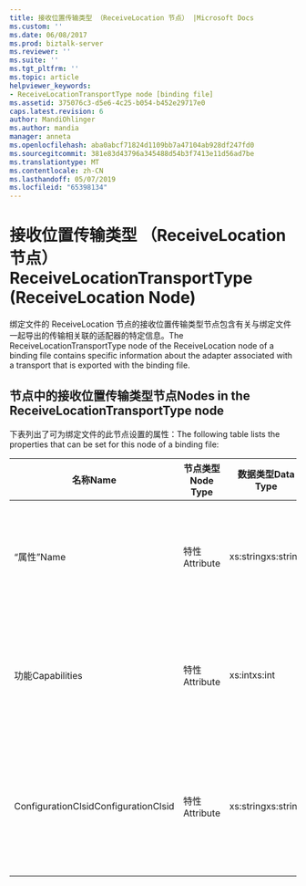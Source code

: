 ```yaml
---
title: 接收位置传输类型 （ReceiveLocation 节点） |Microsoft Docs
ms.custom: ''
ms.date: 06/08/2017
ms.prod: biztalk-server
ms.reviewer: ''
ms.suite: ''
ms.tgt_pltfrm: ''
ms.topic: article
helpviewer_keywords:
- ReceiveLocationTransportType node [binding file]
ms.assetid: 375076c3-d5e6-4c25-b054-b452e29717e0
caps.latest.revision: 6
author: MandiOhlinger
ms.author: mandia
manager: anneta
ms.openlocfilehash: aba0abcf71824d1109bb7a47104ab928df247fd0
ms.sourcegitcommit: 381e83d43796a345488d54b3f7413e11d56ad7be
ms.translationtype: MT
ms.contentlocale: zh-CN
ms.lasthandoff: 05/07/2019
ms.locfileid: "65398134"
---
```

# <a name="receivelocationtransporttype-receivelocation-node"></a><span data-ttu-id="095a7-102">接收位置传输类型 （ReceiveLocation 节点）</span><span class="sxs-lookup"><span data-stu-id="095a7-102">ReceiveLocationTransportType (ReceiveLocation Node)</span></span>
<span data-ttu-id="095a7-103">绑定文件的 ReceiveLocation 节点的接收位置传输类型节点包含有关与绑定文件一起导出的传输相关联的适配器的特定信息。</span><span class="sxs-lookup"><span data-stu-id="095a7-103">The ReceiveLocationTransportType node of the ReceiveLocation node of a binding file contains specific information about the adapter associated with a transport that is exported with the binding file.</span></span>  
  
## <a name="nodes-in-the-receivelocationtransporttype-node"></a><span data-ttu-id="095a7-104">节点中的接收位置传输类型节点</span><span class="sxs-lookup"><span data-stu-id="095a7-104">Nodes in the ReceiveLocationTransportType node</span></span>  
 <span data-ttu-id="095a7-105">下表列出了可为绑定文件的此节点设置的属性：</span><span class="sxs-lookup"><span data-stu-id="095a7-105">The following table lists the properties that can be set for this node of a binding file:</span></span>  
  
|<span data-ttu-id="095a7-106">**名称**</span><span class="sxs-lookup"><span data-stu-id="095a7-106">**Name**</span></span>|<span data-ttu-id="095a7-107">**节点类型**</span><span class="sxs-lookup"><span data-stu-id="095a7-107">**Node Type**</span></span>|<span data-ttu-id="095a7-108">**数据类型**</span><span class="sxs-lookup"><span data-stu-id="095a7-108">**Data Type**</span></span>|<span data-ttu-id="095a7-109">**说明**</span><span class="sxs-lookup"><span data-stu-id="095a7-109">**Description**</span></span>|<span data-ttu-id="095a7-110">**限制**</span><span class="sxs-lookup"><span data-stu-id="095a7-110">**Restrictions**</span></span>|<span data-ttu-id="095a7-111">**注释**</span><span class="sxs-lookup"><span data-stu-id="095a7-111">**Comments**</span></span>|  
|--------------|-------------------|-------------------|---------------------|----------------------|------------------|  
|<span data-ttu-id="095a7-112">“属性”</span><span class="sxs-lookup"><span data-stu-id="095a7-112">Name</span></span>|<span data-ttu-id="095a7-113">特性</span><span class="sxs-lookup"><span data-stu-id="095a7-113">Attribute</span></span>|<span data-ttu-id="095a7-114">xs:string</span><span class="sxs-lookup"><span data-stu-id="095a7-114">xs:string</span></span>|<span data-ttu-id="095a7-115">指定与此传输关联的适配器的名称。</span><span class="sxs-lookup"><span data-stu-id="095a7-115">Specifies the name of the adapter associated with the transport.</span></span>|<span data-ttu-id="095a7-116">可选</span><span class="sxs-lookup"><span data-stu-id="095a7-116">Not required</span></span>|<span data-ttu-id="095a7-117">默认值：空</span><span class="sxs-lookup"><span data-stu-id="095a7-117">Default value: empty</span></span>|  
|<span data-ttu-id="095a7-118">功能</span><span class="sxs-lookup"><span data-stu-id="095a7-118">Capabilities</span></span>|<span data-ttu-id="095a7-119">特性</span><span class="sxs-lookup"><span data-stu-id="095a7-119">Attribute</span></span>|<span data-ttu-id="095a7-120">xs:int</span><span class="sxs-lookup"><span data-stu-id="095a7-120">xs:int</span></span>|<span data-ttu-id="095a7-121">指定与此传输关联的适配器的功能。</span><span class="sxs-lookup"><span data-stu-id="095a7-121">Specifies the capabilities of the adapter associated with the transport.</span></span>|<span data-ttu-id="095a7-122">Required</span><span class="sxs-lookup"><span data-stu-id="095a7-122">Required</span></span>|<span data-ttu-id="095a7-123">默认值：无</span><span class="sxs-lookup"><span data-stu-id="095a7-123">Default value: none</span></span><br /><br /> <span data-ttu-id="095a7-124">可能的值包括 [Microsoft.BizTalk.ExplorerOM.Capabilities](http://msdn.microsoft.com/library/microsoft.biztalk.explorerom.capabilities.aspx) 枚举中的值。</span><span class="sxs-lookup"><span data-stu-id="095a7-124">Possible values include those available in the [Microsoft.BizTalk.ExplorerOM.Capabilities](http://msdn.microsoft.com/library/microsoft.biztalk.explorerom.capabilities.aspx) enumeration.</span></span>|  
|<span data-ttu-id="095a7-125">ConfigurationClsid</span><span class="sxs-lookup"><span data-stu-id="095a7-125">ConfigurationClsid</span></span>|<span data-ttu-id="095a7-126">特性</span><span class="sxs-lookup"><span data-stu-id="095a7-126">Attribute</span></span>|<span data-ttu-id="095a7-127">xs:string</span><span class="sxs-lookup"><span data-stu-id="095a7-127">xs:string</span></span>|<span data-ttu-id="095a7-128">指定与此传输关联的适配器的配置 GUID。</span><span class="sxs-lookup"><span data-stu-id="095a7-128">Specifies the configuration GUID of the adapter associated with the transport.</span></span>|<span data-ttu-id="095a7-129">可选</span><span class="sxs-lookup"><span data-stu-id="095a7-129">Not required</span></span>|<span data-ttu-id="095a7-130">默认值：空</span><span class="sxs-lookup"><span data-stu-id="095a7-130">Default value: empty</span></span>|